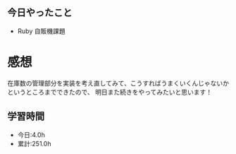 ## 今日やったこと
- Ruby 自販機課題 
 
# 感想
在庫数の管理部分を実装を考え直してみて、こうすればうまくいくんじゃないかというところまでできたので、
明日また続きをやってみたいと思います！

## 学習時間
- 今日:4.0h
- 累計:251.0h
